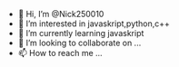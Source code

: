 - 👋 Hi, I’m @Nick250010
- 👀 I’m interested in javaskript,python,c++
- 🌱 I’m currently learning javaskript
- 💞️ I’m looking to collaborate on ...
- 📫 How to reach me ...

<!---
Nick250010/Nick250010 is a ✨ special ✨ repository because its `README.md` (this file) appears on your GitHub profile.
You can click the Preview link to take a look at your changes.
--->
